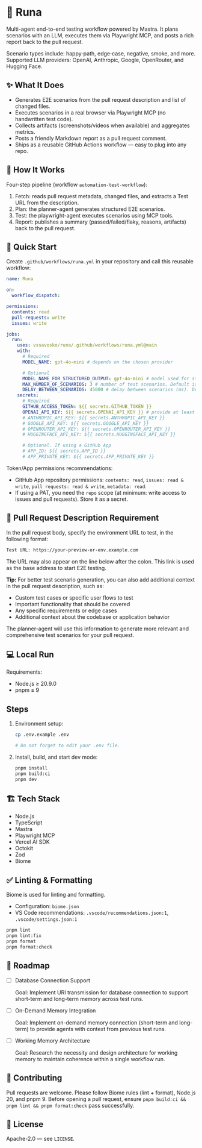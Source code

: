 # 🔮 Runa

Multi-agent end-to-end testing workflow powered by Mastra. It plans scenarios with an LLM, executes them via Playwright MCP, and posts a rich report back to the pull request.

Scenario types include: happy‑path, edge‑case, negative, smoke, and more. Supported LLM providers: OpenAI, Anthropic, Google, OpenRouter, and Hugging Face.

## ✨ What It Does

- Generates E2E scenarios from the pull request description and list of changed files.
- Executes scenarios in a real browser via Playwright MCP (no handwritten test code).
- Collects artifacts (screenshots/videos when available) and aggregates metrics.
- Posts a friendly Markdown report as a pull request comment.
- Ships as a reusable GitHub Actions workflow — easy to plug into any repo.

## 🧠 How It Works

Four-step pipeline (workflow `automation-test-workflow`):

1. Fetch: reads pull request metadata, changed files, and extracts a Test URL from the description.
2. Plan: the planner-agent generates structured E2E scenarios.
3. Test: the playwright-agent executes scenarios using MCP tools.
4. Report: publishes a summary (passed/failed/flaky, reasons, artifacts) back to the pull request.

## 🚀 Quick Start

Create `.github/workflows/runa.yml` in your repository and call this reusable workflow:

```yaml
name: Runa

on:
  workflow_dispatch:

permissions:
  contents: read
  pull-requests: write
  issues: write

jobs:
  run:
    uses: vssavosko/runa/.github/workflows/runa.yml@main
    with:
      # Required
      MODEL_NAME: gpt-4o-mini # depends on the chosen provider

      # Optional
      MODEL_NAME_FOR_STRUCTURED_OUTPUT: gpt-4o-mini # model used for strict structured output
      MAX_NUMBER_OF_SCENARIOS: 3 # number of test scenarios. Default is 3
      DELAY_BETWEEN_SCENARIOS: 45000 # delay between scenarios (ms). Default is 45000
    secrets:
      # Required
      GITHUB_ACCESS_TOKEN: ${{ secrets.GITHUB_TOKEN }}
      OPENAI_API_KEY: ${{ secrets.OPENAI_API_KEY }} # provide at least one provider API key
      # ANTHROPIC_API_KEY: ${{ secrets.ANTHROPIC_API_KEY }}
      # GOOGLE_API_KEY: ${{ secrets.GOOGLE_API_KEY }}
      # OPENROUTER_API_KEY: ${{ secrets.OPENROUTER_API_KEY }}
      # HUGGINGFACE_API_KEY: ${{ secrets.HUGGINGFACE_API_KEY }}

      # Optional. If using a GitHub App
      # APP_ID: ${{ secrets.APP_ID }}
      # APP_PRIVATE_KEY: ${{ secrets.APP_PRIVATE_KEY }}
```

Token/App permissions recommendations:

- GitHub App repository permissions: `contents: read`, `issues: read & write`, `pull requests: read & write`, `metadata: read`.
- If using a PAT, you need the `repo` scope (at minimum: write access to issues and pull requests). Store it as a secret.

## 📝 Pull Request Description Requirement

In the pull request body, specify the environment URL to test, in the following format:

```txt
Test URL: https://your-preview-or-env.example.com
```

The URL may also appear on the line below after the colon. This link is used as the base address to start E2E testing.

**Tip:** For better test scenario generation, you can also add additional context in the pull request description, such as:

- Custom test cases or specific user flows to test
- Important functionality that should be covered
- Any specific requirements or edge cases
- Additional context about the codebase or application behavior

The planner-agent will use this information to generate more relevant and comprehensive test scenarios for your pull request.

## 💻 Local Run

Requirements:

- Node.js ≥ 20.9.0
- pnpm ≥ 9

## Steps

1. Environment setup:

   ```bash
   cp .env.example .env

   # Do not forget to edit your .env file.
   ```

2. Install, build, and start dev mode:

   ```bash
   pnpm install
   pnpm build:ci
   pnpm dev
   ```

## 🏗️ Tech Stack

- Node.js
- TypeScript
- Mastra
- Playwright MCP
- Vercel AI SDK
- Octokit
- Zod
- Biome

## ✅ Linting & Formatting

Biome is used for linting and formatting.

- Configuration: `biome.json`
- VS Code recommendations: `.vscode/recommendations.json:1`, `.vscode/settings.json:1`

```bash
pnpm lint
pnpm lint:fix
pnpm format
pnpm format:check
```

## 🧭 Roadmap

- [ ] Database Connection Support

  Goal: Implement URI transmission for database connection to support short-term and long-term memory across test runs.

- [ ] On-Demand Memory Integration

  Goal: Implement on-demand memory connection (short-term and long-term) to provide agents with context from previous test runs.

- [ ] Working Memory Architecture

  Goal: Research the necessity and design architecture for working memory to maintain coherence within a single workflow run.

## 🤝 Contributing

Pull requests are welcome. Please follow Biome rules (lint + format), Node.js 20, and pnpm 9. Before opening a pull request, ensure `pnpm build:ci && pnpm lint && pnpm format:check` pass successfully.

## 📄 License

Apache-2.0 — see `LICENSE`.
